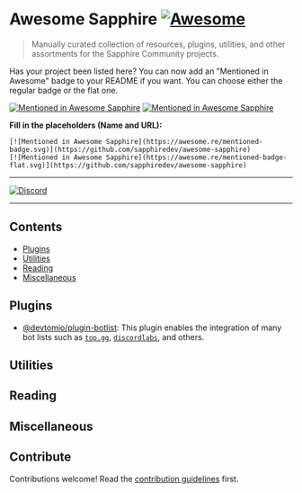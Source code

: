 # Awesome Sapphire [![Awesome](https://awesome.re/badge.svg)](https://awesome.re)

> Manually curated collection of resources, plugins, utilities, and other assortments for the Sapphire Community
> projects.

Has your project been listed here? You can now add an "Mentioned in Awesome" badge to your README if you want. You can
choose either the regular badge or the flat one.

[![Mentioned in Awesome Sapphire](https://awesome.re/mentioned-badge.svg)](https://github.com/sapphiredev/awesome-sapphire)
[![Mentioned in Awesome Sapphire](https://awesome.re/mentioned-badge-flat.svg)](https://github.com/sapphiredev/awesome-sapphire)

**Fill in the placeholders (Name and URL):**

```
[![Mentioned in Awesome Sapphire](https://awesome.re/mentioned-badge.svg)](https://github.com/sapphiredev/awesome-sapphire)
[![Mentioned in Awesome Sapphire](https://awesome.re/mentioned-badge-flat.svg)](https://github.com/sapphiredev/awesome-sapphire)
```

---

[![Discord](https://discord.com/api/guilds/737141877803057244/embed.png)](https://discord.gg/sapphiredev)

---

## Contents

- [Plugins](#plugins)
- [Utilities](#utilities)
- [Reading](#reading)
- [Miscellaneous](#miscellaneous)

## Plugins

- [@devtomio/plugin-botlist](https://github.com/devtomio/sapphire-plugin-botlist#readme): This plugin enables the
  integration of many bot lists such as [`top.gg`](https://top.gg), [`discordlabs`](https://discordlabs.org), and
  others.

## Utilities

## Reading

## Miscellaneous

## Contribute

Contributions welcome! Read the [contribution guidelines](.github/CONTRIBUTING.md) first.
